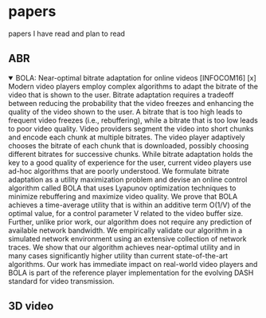 # papers
papers I have read and plan to read
## ABR
<details open>
  <summary>BOLA: Near-optimal bitrate adaptation for online videos [INFOCOM16] [x]
  </summary>
  Modern video players employ complex algorithms to adapt the bitrate of the video that is shown to the user. Bitrate adaptation requires a tradeoff between reducing the probability that the video freezes and enhancing the quality of the video shown to the user. A bitrate that is too high leads to frequent video freezes (i.e., rebuffering), while a bitrate that is too low leads to poor video quality. Video providers segment the video into short chunks and encode each chunk at multiple bitrates. The video player adaptively chooses the bitrate of each chunk that is downloaded, possibly choosing different bitrates for successive chunks. While bitrate adaptation holds the key to a good quality of experience for the user, current video players use ad-hoc algorithms that are poorly understood. We formulate bitrate adaptation as a utility maximization problem and devise an online control algorithm called BOLA that uses Lyapunov optimization techniques to minimize rebuffering and maximize video quality. We prove that BOLA achieves a time-average utility that is within an additive term O(1/V) of the optimal value, for a control parameter V related to the video buffer size. Further, unlike prior work, our algorithm does not require any prediction of available network bandwidth. We empirically validate our algorithm in a simulated network environment using an extensive collection of network traces. We show that our algorithm achieves near-optimal utility and in many cases significantly higher utility than current state-of-the-art algorithms. Our work has immediate impact on real-world video players and BOLA is part of the reference player implementation for the evolving DASH standard for video transmission.

</details>


## 3D video